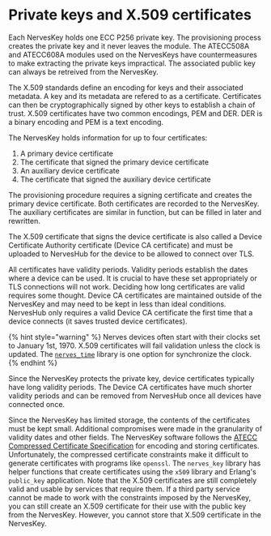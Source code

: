 # Private keys and X.509 certificates

Each NervesKey holds one ECC P256 private key. The provisioning process creates the private key and it never leaves the module. The ATECC508A and ATECC608A modules used on the NervesKeys have countermeasures to make extracting the private keys impractical. The associated public key can always be retreived from the NervesKey.

The X.509 standards define an encoding for keys and their associated metadata. A key and its metadata are refered to as a certificate. Certificates can then be cryptographically signed by other keys to establish a chain of trust. X.509 certificates have two common encodings, PEM and DER. DER is a binary encoding and PEM is a text encoding.

The NervesKey holds information for up to four certificates:

1. A primary device certificate
2. The certificate that signed the primary device certificate
3. An auxiliary device certificate
4. The certificate that signed the auxiliary device certificate

The provisioning procedure requires a signing certificate and creates the primary device certificate. Both certificates are recorded to the NervesKey. The auxiliary certificates are similar in function, but can be filled in later and rewritten.

The X.509 certificate that signs the device certificate is also called a Device Certificate Authority certificate \(Device CA certificate\) and must be uploaded to NervesHub for the device to be allowed to connect over TLS.

All certificates have validity periods. Validity periods establish the dates where a device can be used. It is crucial to have these set appropriately or TLS connections will not work. Deciding how long certificates are valid requires some thought. Device CA certificates are maintained outside of the NervesKey and may need to be kept in less than ideal conditions. NervesHub only requires a valid Device CA certificate the first time that a device connects \(it saves trusted device certificates\). 

{% hint style="warning" %}
Nerves devices often start with their clocks set to January 1st, 1970. X.509 certificates will fail validation unless the clock is updated. The [`nerves_time`](https://hex.pm/packages/nerves_time) library is one option for synchronize the clock.
{% endhint %}

Since the NervesKey protects the private key, device certificates typically have long validity periods. The Device CA certificates have much shorter validity periods and can be removed from NervesHub once all devices have connected once. 

Since the NervesKey has limited storage, the contents of the certificates must be kept small. Additional compromises were made in the granularity of validity dates and other fields. The NervesKey software follows the [ATECC Compressed Certificate Specification](http://ww1.microchip.com/downloads/en/AppNotes/Atmel-8974-CryptoAuth-ATECC-Compressed-Certificate-Definition-ApplicationNote.pdf) for encoding and storing certificates. Unfortunately, the compressed certificate constraints make it difficult to generate certificates with programs like `openssl`. The `nerves_key` library has helper functions that create certificates using the `x509` library and Erlang's `public_key` application. Note that the X.509 certificates are still completely valid and usable by services that require them. If a third party service cannot be made to work with the constraints imposed by the NervesKey, you can still create an X.509 certificate for their use with the public key from the NervesKey. However, you cannot store that X.509 certificate in the NervesKey. 



